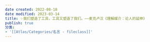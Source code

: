 ```yaml
---
date created: 2022-08-18
date modified: 2023-03-14
title: ✨我们塑造了工具，工具又塑造了我们。——麦克卢汉《理解媒介：论人的延伸》
publish: true
分类:
- '[[Atlas/Categories/名言 - fileclass]]'
---
```


